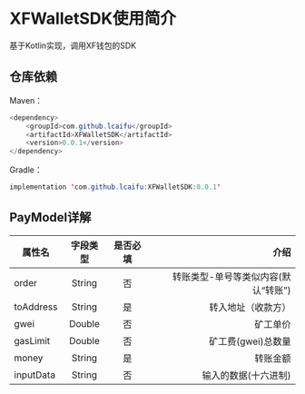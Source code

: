 # XFWalletSDK使用简介
基于Kotlin实现，调用XF钱包的SDK
## 仓库依赖

Maven：
```Java
<dependency>
	<groupId>com.github.lcaifu</groupId>
	<artifactId>XFWalletSDK</artifactId>
	<version>0.0.1</version>
</dependency>
```
Gradle：
```Java
implementation 'com.github.lcaifu:XFWalletSDK:0.0.1'
```
## PayModel详解
|   属性名  |   字段类型  |  是否必填  |     介绍    |
| ------------ |:--------------:|:-------------:| ------------:|
|   order     |     String     |        否      |    转账类型-单号等类似内容(默认“转账”)    |
| toAddress|     String     |        是     |  转入地址（收款方） |
| gwei|     Double |        否      |  矿工单价 |
| gasLimit|     Double |        否      |  矿工费(gwei)总数量 |
| money|     String     |        是     |  转账金额 |
| inputData|     String     |        否      |  输入的数据(十六进制) |
